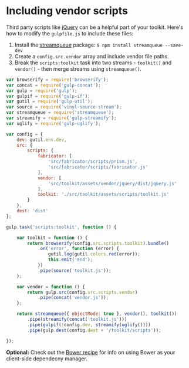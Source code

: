 # Including vendor scripts

Third party scripts like [jQuery](http://jquery.com) can be a helpful part of your toolkit. Here's how to modify the `gulpfile.js` to include these files:

1. Install the [streamqueue](https://www.npmjs.com/package/streamqueue) package: `$ npm install streamqueue --save-dev`
2. Create a `config.src.vendor` array and include vendor file paths.
3. Break the `scripts:toolkit` task into two streams - `toolkit()` and `vendor()` - then merge streams using `streamqueue()`.

```javascript
var browserify = require('browserify');
var concat = require('gulp-concat');
var gulp = require('gulp');
var gulpif = require('gulp-if');
var gutil = require('gulp-util');
var source = require('vinyl-source-stream');
var streamqueue = require('streamqueue');
var streamify = require('gulp-streamify');
var uglify = require('gulp-uglify');

var config = {
	dev: gutil.env.dev,
	src: {
		scripts: {
			fabricator: [
				'src/fabricator/scripts/prism.js',
				'src/fabricator/scripts/fabricator.js'
			],
			vendor: [
				'src/toolkit/assets/vendor/jquery/dist/jquery.js'
			],
			toolkit: './src/toolkit/assets/scripts/toolkit.js'
		}
	},
	dest: 'dist'
};

gulp.task('scripts:toolkit', function () {

	var toolkit = function () {
		return browserify(config.src.scripts.toolkit).bundle()
			.on('error', function (error) {
				gutil.log(gutil.colors.red(error));
				this.emit('end');
			})
			.pipe(source('toolkit.js'));
	};

	var vendor = function () {
		return gulp.src(config.src.scripts.vendor)
			.pipe(concat('vendor.js'));
	};

	return streamqueue({ objectMode: true }, vendor(), toolkit())
		.pipe(streamify(concat('toolkit.js')))
		.pipe(gulpif(!config.dev, streamify(uglify())))
		.pipe(gulp.dest(config.dest + '/toolkit/scripts'));

});

```

**Optional:** Check out the [Bower recipe](https://github.com/resource/fabricator/blob/master/recipes/bower.md) for info on using Bower as your client-side dependecny manager.
